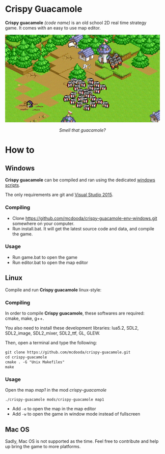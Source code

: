 # Crispy Guacamole
__Crispy guacamole__ *(code name)* is an old school 2D real time strategy game.
It comes with an easy to use map editor.

<p align="center">
	<img src="https://raw.githubusercontent.com/mcdooda/crispy-guacamole/master/preview.gif" alt="Crispy guacamole screenshot" />
</p>
<p align="center"><em>Smell that guacamole?</em></p>

# How to
## Windows
__Crispy guacamole__ can be compiled and ran using the dedicated [windows scripts](https://github.com/mcdooda/crispy-guacamole-env-windows).

The only requirements are git and [Visual Studio 2015](https://www.microsoft.com/france/visual-studio/essayez/telecharger/visual-studio.aspx).

### Compiling
- Clone https://github.com/mcdooda/crispy-guacamole-env-windows.git somewhere on your computer.
- Run install.bat. It will get the latest source code and data, and compile the game.

### Usage
- Run game.bat to open the game
- Run editor.bat to open the map editor

## Linux
Compile and run __Crispy guacamole__ linux-style:

### Compiling
In order to compile __Crispy guacamole__, these softwares are required: cmake, make, g++.

You also need to install these development libraries: lua5.2, SDL2, SDL2_image, SDL2_mixer, SDL2_ttf, GL, GLEW.

Then, open a terminal and type the following:
```Shell
git clone https://github.com/mcdooda/crispy-guacamole.git
cd crispy-guacamole
cmake . -G "Unix Makefiles"
make
```

### Usage
Open the map *map1* in the mod *crispy-guacamole*
```Shell
./crispy-guacamole mods/crispy-guacamole map1
```
- Add `-e` to open the map in the map editor
- Add `-w` to open the game in window mode instead of fullscreen

## Mac OS
Sadly, Mac OS is not supported as the time. Feel free to contribute and help up bring the game to more platforms.
